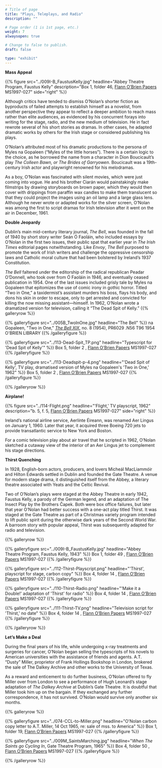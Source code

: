 ```yaml
---
# Title of page
title: "Plays, Teleplays, and Radio"
description: ""

# Page order (1 is 1st page, etc.)
weight: 7
alwaysopen: true

# Change to false to publish.
draft: false

type: "exhibit"
---
```

**Mass Appeal**

{{% figure src="../009I-B_FaustusKelly.jpg"
           headline="Abbey Theatre Program, Faustus Kelly"
           description="Box 1, folder 46, [Flann O’Brien Papers](https://bc-primo.hosted.exlibrisgroup.com/primo-explore/fulldisplay?docid=ALMA-BC21332671220001021&context=L&vid=bclib_new&search_scope=bcl&tab=bcl_only&lang=en_US) MS1997-027"
           side="right" %}}

Although critics have tended to dismiss O’Nolan’s shorter fiction as byproducts of failed attempts to establish himself as a novelist, from another perspective they appear to reflect a deeper ambition to reach mass rather than elite audiences, as evidenced by his concurrent forays into writing for the stage, radio, and the new medium of television. He in fact rewrote several of his short stories as dramas. In other cases, he adapted dramatic works by others for the Irish stage or considered publishing his plays.

O’Nolan’s attributed most of his dramatic productions to the persona of Myles na Gopaleen (“Myles of the little horses”). There is a certain logic to the choice, as he borrowed the name from a character in Dion Boucicault’s play *The Colleen Bawn, or The Brides of Garryowen*. Boucicault was a 19th-century Irish actor and playwright renowned for his melodramas.

As a boy, O’Nolan was fascinated with silent movies, which were just coming into vogue. He and his brother Ciarán would painstakingly make filmstrips by drawing storyboards on brown paper, which they would then cover with drippings from paraffin wax candles to make them translucent so that they could project the images using an oil lamp and a large glass lens. Although he never wrote or adapted works for the silver screen, O’Nolan was among the first to script dramas for Irish television after it went on the air in December, 1961.

**Double Jeopardy**

Dublin’s main mid-century literary journal, *The Bell*, was founded in the fall of 1940 by short story writer Seán Ó Faoláin, who included essays by O’Nolan in the first two issues, their public spat that earlier year in *The Irish Times* editorial pages notwithstanding. Like *Envoy*, *The Bell* purposed to promote the work of Irish writers and challenge the oppressive censorship laws and Catholic moral culture that had been bolstered by Ireland’s 1937 Constitution.

*The Bell* faltered under the editorship of the radical republican Peadar O’Donnell, who took over from Ó Faoláin in 1946, and eventually ceased publication in 1954. One of the last issues included grisly tale by Myles na Gopaleen that epitomizes the use of comic irony in gothic horror. Titled “Two in One,” a taxidermist’s assistant murders his boss, flays his body, and dons his skin in order to escape, only to get arrested and convicted for killing the now missing assistant—himself. In 1962, O’Nolan wrote a dramatized version for television, calling it “The Dead Spit of Kelly.”
{{% galleryrow %}}

{{% galleryfigure src="../005B_TwoInOne.jpg" headline="The Bell" %}}
na Gopaleen, "Two in One," [*The Bell XIX*](https://bc-primo.hosted.exlibrisgroup.com/primo-explore/fulldisplay?docid=ALMA-BC21347983050001021&context=L&vid=bclib_new&search_scope=bcl&tab=bcl_only&lang=en_US), no. 8 (1954), PR6029 .N56 T96 1954 O'BRIEN LIBRARY
{{% /galleryfigure %}}

{{% galleryfigure src="../113-Dead-Spit_TP.png" headline="Typescript for 'Dead Spit of Kelly'" %}}
Box 5, folder 2 , [Flann O’Brien Papers](https://bc-primo.hosted.exlibrisgroup.com/primo-explore/fulldisplay?docid=ALMA-BC21332671220001021&context=L&vid=bclib_new&search_scope=bcl&tab=bcl_only&lang=en_US) MS1997-027
{{% /galleryfigure %}}

{{% galleryfigure src="../113-Deadspit-p-4.png" headline="'Dead Spit of Kelly', TV play, dramatised version of Myles na Gopaleen's 'Two in One,' 1962" %}}
Box 5, folder 2 , [Flann O’Brien Papers](https://bc-primo.hosted.exlibrisgroup.com/primo-explore/fulldisplay?docid=ALMA-BC21332671220001021&context=L&vid=bclib_new&search_scope=bcl&tab=bcl_only&lang=en_US) MS1997-027
{{% /galleryfigure %}}

{{% /galleryrow %}}

**Airplane!**

{{% figure src="../114-Flight.png"
           headline="'Flight,' TV playscript, 1962"
           description="b. 5, f. 5, [Flann O’Brien Papers](https://bc-primo.hosted.exlibrisgroup.com/primo-explore/fulldisplay?docid=ALMA-BC21332671220001021&context=L&vid=bclib_new&search_scope=bcl&tab=bcl_only&lang=en_US) MS1997-027"
           side="right" %}}

Ireland’s national airline service, Aerlínte Éireann, was renamed Aer Lingus on January 1, 1960. Later that year, it acquired three Boeing 720 jets to provide transatlantic service to New York and Boston.

For a comic television play about air travel that he scripted in 1962, O’Nolan sketched a cutaway view of the interior of an Aer Lingus jet to complement his stage directions.

**Thirst Quenching**

In 1928, English-born actors, producers, and lovers Micheál MacLiammóir and Hilton Edwards settled in Dublin and founded the Gate Theatre. A venue for modern stage drama, it distinguished itself from the Abbey, a literary theatre associated with Yeats and the Celtic Revival.

Two of O’Nolan’s plays were staged at the Abbey Theatre in early 1942, Faustus Kelly, a parody of the German legend, and an adaptation of The Insect Play by the Brothers Čapek. Both were box office failures, but later that year O’Nolan had better success with a one-act play titled Thirst. It was staged at the Gate Theatre as part of a Christmas variety program intended to lift public spirit during the otherwise dark years of the Second World War. A barroom story with popular appeal, Thirst was subsequently adapted for radio and television.

{{% galleryrow %}}

{{% galleryfigure src="../009I-B_FaustusKelly.jpg" headline="Abbey Theatre Program, Faustus Kelly, 1943" %}}
Box 1, folder 49 , [Flann O’Brien Papers](https://bc-primo.hosted.exlibrisgroup.com/primo-explore/fulldisplay?docid=ALMA-BC21332671220001021&context=L&vid=bclib_new&search_scope=bcl&tab=bcl_only&lang=en_US) MS1997-027
{{% /galleryfigure %}}

{{% galleryfigure src="../112-Thirst-Playscript.png" headline="'Thirst', playscript for stage, carbon copy" %}}
Box 4, folder 14 , [Flann O’Brien Papers](https://bc-primo.hosted.exlibrisgroup.com/primo-explore/fulldisplay?docid=ALMA-BC21332671220001021&context=L&vid=bclib_new&search_scope=bcl&tab=bcl_only&lang=en_US) MS1997-027
{{% /galleryfigure %}}

{{% galleryfigure src="../110-Thirst-Radio.png" headline="'Make it a Double!' adaptation of 'Thirst' for radio" %}}
Box 4, folder 14 , [Flann O’Brien Papers](https://bc-primo.hosted.exlibrisgroup.com/primo-explore/fulldisplay?docid=ALMA-BC21332671220001021&context=L&vid=bclib_new&search_scope=bcl&tab=bcl_only&lang=en_US) MS1997-027
{{% /galleryfigure %}}

{{% galleryfigure src="../111-Thirst-TV.png" headline="Television script for 'Thirst,' no date" %}}
Box 4, folder 14 , [Flann O’Brien Papers](https://bc-primo.hosted.exlibrisgroup.com/primo-explore/fulldisplay?docid=ALMA-BC21332671220001021&context=L&vid=bclib_new&search_scope=bcl&tab=bcl_only&lang=en_US) MS1997-027
{{% /galleryfigure %}}

{{% /galleryrow %}}

**Let’s Make a Deal**

During the final years of his life, while undergoing x-ray treatments and surgeries for cancer, O’Nolan began selling the typescripts of his novels to American universities with the assistance of friends and agents. A.T. “Dusty” Miller, proprietor of Frank Hollings Bookshop in London, brokered the sale of The Dalkey Archive and other works to the University of Texas.

As a reward and enticement to do further business, O’Nolan offered to fly Miller over from London to see a performance of Hugh Leonard’s stage adaptation of *The Dalkey Archive* at Dublin’s Gate Theatre. It is doubtful that Miller took him up on the bargain. If they exchanged any further correspondence, it has not survived. O’Nolan would survive only another six months.

{{% galleryrow %}}

{{% galleryfigure src="../074-CCL-to-Miller.png" headline="O'Nolan carbon copy letter to A.T. Miller, 14 Oct 1965, re: sale of mss. to America" %}}
Box 1, folder 19, [Flann O’Brien Papers](https://bc-primo.hosted.exlibrisgroup.com/primo-explore/fulldisplay?docid=ALMA-BC21332671220001021&context=L&vid=bclib_new&search_scope=bcl&tab=bcl_only&lang=en_US) MS1997-027
{{% /galleryfigure %}}

{{% galleryfigure src="../009M_SaintsMarching.jpg" headline="*When The Saints go Cycling In*, Gate Theatre Program, 1965" %}}
Box 4, folder 50 , [Flann O’Brien Papers](https://bc-primo.hosted.exlibrisgroup.com/primo-explore/fulldisplay?docid=ALMA-BC21332671220001021&context=L&vid=bclib_new&search_scope=bcl&tab=bcl_only&lang=en_US) MS1997-027
{{% /galleryfigure %}}

{{% /galleryrow %}}

